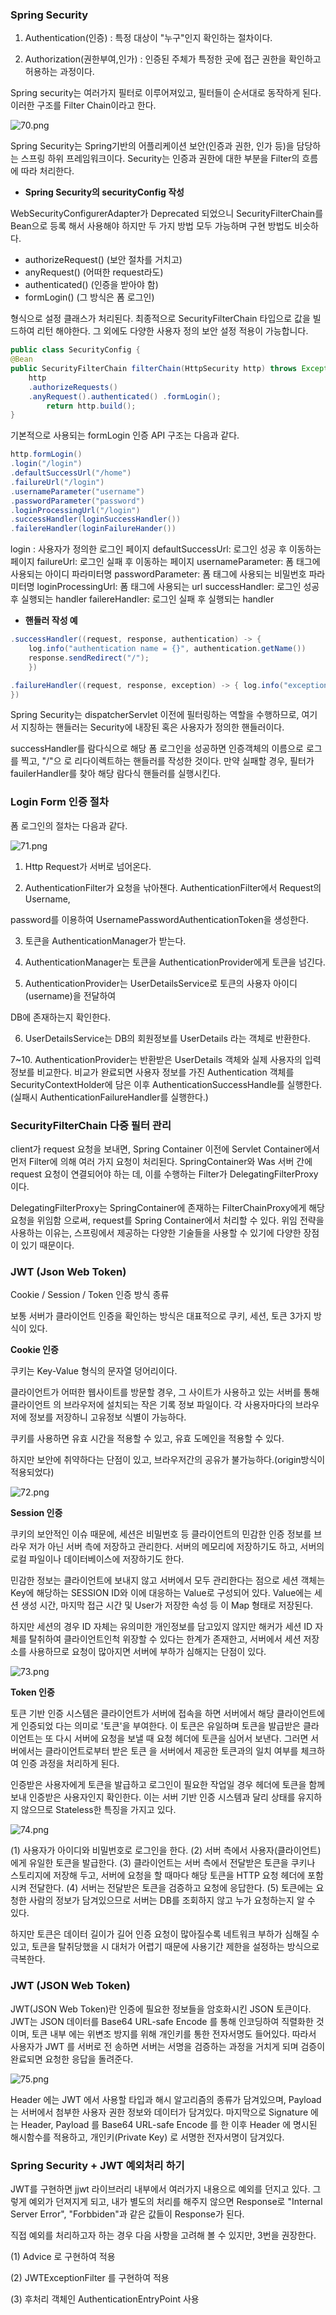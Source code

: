 ### Spring Security

1. Authentication(인증) : 특정 대상이 "누구"인지 확인하는 절차이다.

2. Authorization(권한부여,인가) : 인증된 주체가 특정한 곳에 접근 권한을 확인하고 허용하는 과정이다.

Spring security는 여러가지 필터로 이루어져있고, 필터들이 순서대로 동작하게 된다. 이러한 구조를 Filter Chain이라고 한다.

![70.png](img/70.png)

Spring Security는 Spring기반의 어플리케이션 보안(인증과 권한, 인가 등)을 담당하는 스프링 하위 프레임워크이다. Security는 인증과 권한에 대한 부분을 Filter의 흐름에 따라 처리한다.

-   **Spring Security의 securityConfig 작성**

WebSecurityConfigurerAdapter가 Deprecated 되었으니 SecurityFilterChain를 Bean으로 등록 해서 사용해야 하지만 두 가지 방법 모두 가능하며 구현 방법도 비슷하다.

-   authorizeRequest() (보안 절차를 거치고)
-   anyRequest() (어떠한 request라도)
-   authenticated() (인증을 받아야 함)
-   formLogin() (그 방식은 폼 로그인)

형식으로 설정 클래스가 처리된다. 최종적으로 SecurityFilterChain 타입으로 값을 빌드하여 리턴 해야한다. 그 외에도 다양한 사용자 정의 보안 설정 적용이 가능합니다.

```java
public class SecurityConfig {
@Bean
public SecurityFilterChain filterChain(HttpSecurity http) throws Exception {
	http
	.authorizeRequests()
	.anyRequest().authenticated() .formLogin();
		return http.build();
}
```

기본적으로 사용되는 formLogin 인증 API 구조는 다음과 같다.

```java
http.formLogin()
.login("/login")
.defaultSuccessUrl("/home")
.failureUrl("/login")
.usernameParameter("username")
.passwordParameter("password")
.loginProcessingUrl("/login")
.successHandler(loginSuccessHandler())
.failereHandler(loginFailureHander())
```

login : 사용자가 정의한 로그인 페이지
defaultSuccessUrl: 로그인 성공 후 이동하는 페이지
failureUrl: 로그인 실패 후 이동하는 페이지
usernameParameter: 폼 태그에 사용되는 아이디 파라미터명
passwordParameter: 폼 태그에 사용되는 비밀번호 파라미터명
loginProcessingUrl: 폼 태그에 사용되는 url
successHandler: 로그인 성공 후 실행되는 handler
failereHandler: 로그인 실패 후 실행되는 handler

-   **핸들러 작성 예**

```java
.successHandler((request, response, authentication) -> {
	log.info("authentication name = {}", authentication.getName())
	response.sendRedirect("/");
	})

.failureHandler((request, response, exception) -> { log.info("exception.getMessage() = {}", exception.getMessage()); response.sendRedirect("/login");
})
```

Spring Security는 dispatcherServlet 이전에 필터링하는 역할을 수행하므로, 여기서 지칭하는 핸들러는 Security에 내장된 혹은 사용자가 정의한 핸들러이다.

successHandler를 람다식으로 해당 폼 로그인을 성공하면 인증객체의 이름으로 로그를 찍고, "/"으 로 리다이렉트하는 핸들러를 작성한 것이다. 만약 실패할 경우, 필터가 fauilerHandler를 찾아 해당 람다식 핸들러를 실행시킨다.

### Login Form 인증 절차

폼 로그인의 절차는 다음과 같다.

![71.png](img/71.png)

1. Http Request가 서버로 넘어온다.

2. AuthenticationFilter가 요청을 낚아챈다. AuthenticationFilter에서 Request의 Username,

password를 이용하여 UsernamePasswordAuthenticationToken을 생성한다.

3. 토큰을 AuthenticationManager가 받는다.

4. AuthenticationManager는 토큰을 AuthenticationProvider에게 토큰을 넘긴다.

5. AuthenticationProvider는 UserDetailsService로 토큰의 사용자 아이디(username)을 전달하여

DB에 존재하는지 확인한다.

6. UserDetailsService는 DB의 회원정보를 UserDetails 라는 객체로 반환한다.

7~10. AuthenticationProvider는 반환받은 UserDetails 객체와 실제 사용자의 입력정보를 비교한다. 비교가 완료되면 사용자 정보를 가진 Authentication 객체를 SecurityContextHolder에 담은 이후 AuthenticationSuccessHandle를 실행한다. (실패시 AuthenticationFailureHandler를 실행한다.)

### SecurityFilterChain 다중 필터 관리

client가 request 요청을 보내면, Spring Container 이전에 Servlet Container에서 먼저 Filter에 의해 여러 가지 요청이 처리된다. SpringContainer와 Was 서버 간에 request 요청이 연결되어야 하는 데, 이를 수행하는 Filter가 DelegatingFilterProxy 이다.

DelegatingFilterProxy는 SpringContainer에 존재하는 FilterChainProxy에게 해당 요청을 위임함 으로써, request를 Spring Container에서 처리할 수 있다. 위임 전략을 사용하는 이유는, 스프링에서 제공하는 다양한 기술들을 사용할 수 있기에 다양한 장점이 있기 때문이다.

### JWT (Json Web Token)

Cookie / Session / Token 인증 방식 종류

보통 서버가 클라이언트 인증을 확인하는 방식은 대표적으로 쿠키, 세션, 토큰 3가지 방식이 있다.

**Cookie 인증**

쿠키는 Key-Value 형식의 문자열 덩어리이다.

클라이언트가 어떠한 웹사이트를 방문할 경우, 그 사이트가 사용하고 있는 서버를 통해 클라이언트 의 브라우저에 설치되는 작은 기록 정보 파일이다. 각 사용자마다의 브라우저에 정보를 저장하니 고유정보 식별이 가능하다.

쿠키를 사용하면 유효 시간을 적용할 수 있고, 유효 도메인을 적용할 수 있다.

하지만 보안에 취약하다는 단점이 있고, 브라우저간의 공유가 불가능하다.(origin방식이 적용되었다)

![72.png](img/72.png)

**Session 인증**

쿠키의 보안적인 이슈 때문에, 세션은 비밀번호 등 클라이언트의 민감한 인증 정보를 브라우 저가 아닌 서버 측에 저장하고 관리한다. 서버의 메모리에 저장하기도 하고, 서버의 로컬 파일이나 데이터베이스에 저장하기도 한다.

민감한 정보는 클라이언트에 보내지 않고 서버에서 모두 관리한다는 점으로 세션 객체는 Key에 해당하는 SESSION ID와 이에 대응하는 Value로 구성되어 있다. Value에는 세션 생성 시간, 마지막 접근 시간 및 User가 저장한 속성 등 이 Map 형태로 저장된다.

하지만 세션의 경우 ID 자체는 유의미한 개인정보를 담고있지 않지만 해커가 세션 ID 자체를 탈취하여 클라이언트인척 위장할 수 있다는 한계가 존재한고, 서버에서 세션 저장소를 사용하므로 요청이 많아지면 서버에 부하가 심해지는 단점이 있다.

![73.png](img/73.png)

**Token 인증**

토큰 기반 인증 시스템은 클라이언트가 서버에 접속을 하면 서버에서 해당 클라이언트에게 인증되었 다는 의미로 '토큰'을 부여한다. 이 토큰은 유일하며 토큰을 발급받은 클라이언트는 또 다시 서버에 요청을 보낼 때 요청 헤더에 토큰을 심어서 보낸다. 그러면 서버에서는 클라이언트로부터 받은 토큰 을 서버에서 제공한 토큰과의 일치 여부를 체크하여 인증 과정을 처리하게 된다.

인증받은 사용자에게 토큰을 발급하고 로그인이 필요한 작업일 경우 헤더에 토큰을 함께 보내 인증받은 사용자인지 확인한다. 이는 서버 기반 인증 시스템과 달리 상태를 유지하지 않으므로 Stateless한 특징을 가지고 있다.

![74.png](img/74.png)

(1) 사용자가 아이디와 비밀번호로 로그인을 한다.
(2) 서버 측에서 사용자(클라이언트)에게 유일한 토큰을 발급한다.
(3) 클라이언트는 서버 측에서 전달받은 토큰을 쿠키나 스토리지에 저장해 두고, 서버에 요청을 할 때마다 해당 토큰을 HTTP 요청 헤더에 포함시켜 전달한다.
(4) 서버는 전달받은 토큰을 검증하고 요청에 응답한다.
(5) 토큰에는 요청한 사람의 정보가 담겨있으므로 서버는 DB를 조회하지 않고 누가 요청하는지 알 수 있다.

하지만 토큰은 데이터 길이가 길어 인증 요청이 많아질수록 네트워크 부하가 심해질 수 있고, 토큰을 탈취당했을 시 대처가 어렵기 때문에 사용기간 제한을 설정하는 방식으로 극복한다.

### JWT (JSON Web Token)

JWT(JSON Web Token)란 인증에 필요한 정보들을 암호화시킨 JSON 토큰이다. JWT는 JSON 데이터를 Base64 URL-safe Encode 를 통해 인코딩하여 직렬화한 것이며, 토큰 내부 에는 위변조 방지를 위해 개인키를 통한 전자서명도 들어있다. 따라서 사용자가 JWT 를 서버로 전 송하면 서버는 서명을 검증하는 과정을 거치게 되며 검증이 완료되면 요청한 응답을 돌려준다.

![75.png](img/75.png)

Header 에는 JWT 에서 사용할 타입과 해시 알고리즘의 종류가 담겨있으며, Payload 는 서버에서 첨부한 사용자 권한 정보와 데이터가 담겨있다. 마지막으로 Signature 에는 Header, Payload 를 Base64 URL-safe Encode 를 한 이후 Header 에 명시된 해시함수를 적용하고, 개인키(Private Key) 로 서명한 전자서명이 담겨있다.

### Spring Security + JWT 예외처리 하기

JWT를 구현하면 jjwt 라이브러리 내부에서 여러가지 내용으로 예외를 던지고 있다. 그렇게 예외가
던져지게 되고, 내가 별도의 처리를 해주지 않으면 Response로 "Internal Server Error",
"Forbbiden"과 같은 값들이 Response가 된다.

직접 예외를 처리하고자 하는 경우 다음 사항을 고려해 볼 수 있지만, 3번을 권장한다.

(1) Advice 로 구현하여 적용

(2) JWTExceptionFilter 를 구현하여 적용

(3) 후처리 객체인 AuthenticationEntryPoint 사용

